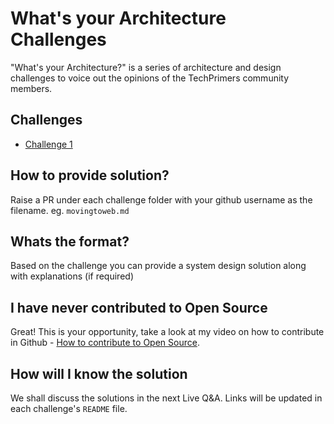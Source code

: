 # What's your Architecture Challenges
"What's your Architecture?" is a series of architecture and design challenges to voice out the opinions of the TechPrimers community members.

## Challenges
- [Challenge 1](./challenge-1)

## How to provide solution?
Raise a PR under each challenge folder with your github username as the filename. eg. `movingtoweb.md`

## Whats the format?
Based on the challenge you can provide a system design solution along with explanations (if required)

## I have never contributed to Open Source
Great! This is your opportunity, take a look at my video on how to contribute in Github - [How to contribute to Open Source](https://www.youtube.com/watch?v=LvkRaIKX1L8).

## How will I know the solution
We shall discuss the solutions in the next Live Q&A. Links will be updated in each challenge's `README` file.

